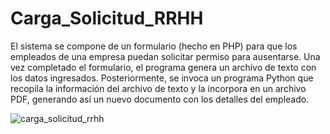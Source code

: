# Carga_Solicitud_RRHH
El sistema se compone de un formulario (hecho en PHP) para que los empleados de una empresa puedan solicitar permiso para ausentarse. Una vez completado el formulario, el programa genera un archivo de texto con los datos ingresados. Posteriormente, se invoca un programa Python que recopila la información del archivo de texto y la incorpora en un archivo PDF, generando así un nuevo documento con los detalles del empleado.

![carga_solicitud_rrhh](https://github.com/LlanesCarlos/Carga_Solicitud_RRHH/assets/16146374/0b42416e-52a4-4103-848b-51219cdb170b)
